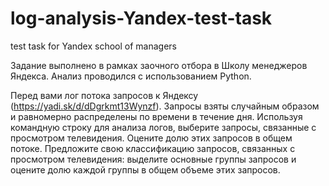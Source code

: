 # log-analysis-Yandex-test-task
test task for Yandex school of managers

Задание выполнено в рамках заочного отбора в Школу менеджеров Яндекса. Анализ проводился с использованием Python.<p> 
Перед вами лог потока запросов к Яндексу (https://yadi.sk/d/dDgrkmt13Wynzf). Запросы взяты случайным образом и равномерно распределены по времени в течение дня. Используя командную строку для анализа логов, выберите запросы, связанные с просмотром телевидения. Оцените долю этих запросов в общем потоке. Предложите свою классификацию запросов, связанных с просмотром телевидения: выделите основные группы запросов и оцените долю каждой группы в общем объеме этих запросов. 
